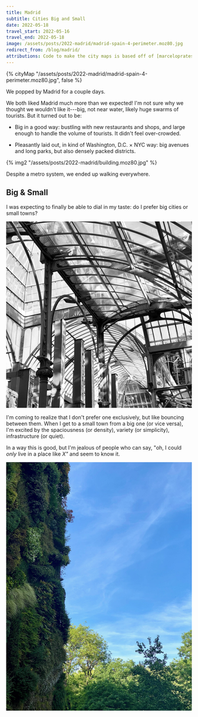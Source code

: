```yaml
---
title: Madrid
subtitle: Cities Big and Small
date: 2022-05-18
travel_start: 2022-05-16
travel_end: 2022-05-18
image: /assets/posts/2022-madrid/madrid-spain-4-perimeter.moz80.jpg
redirect_from: /blog/madrid/
attributions: Code to make the city maps is based off of [marceloprates/prettymaps](https://github.com/marceloprates/prettymaps/). Data for all maps &copy; OpenStreetMap contributors (ODbL).
---
```


{% cityMap "/assets/posts/2022-madrid/madrid-spain-4-perimeter.moz80.jpg", false %}

We popped by Madrid for a couple days.

We both liked Madrid much more than we expected! I'm not sure why we thought we wouldn't like it---big, not near water, likely huge swarms of tourists. But it turned out to be:

- Big in a good way: bustling with new restaurants and shops, and large enough to handle the volume of tourists. It didn't feel over-crowded.

- Pleasantly laid out, in kind of Washington, D.C. × NYC way: big avenues and long parks, but also densely packed districts.

{% img2 "/assets/posts/2022-madrid/building.moz80.jpg" %}

Despite a metro system, we ended up walking everywhere.

## Big & Small

I was expecting to finally be able to dial in my taste: do I prefer big cities or small towns?

![](/assets/posts/2022-madrid/glass.moz80.jpg)

I'm coming to realize that I don't prefer one exclusively, but like bouncing between them. When I get to a small town from a big one (or vice versa), I'm excited by the spaciousness (or density), variety (or simplicity), infrastructure (or quiet).

In a way this is good, but I'm jealous of people who can say, "oh, I could _only_ live in a place like _X"_ and seem to know it.

![](/assets/posts/2022-madrid/green.moz80.jpg)
